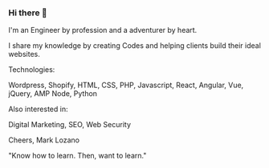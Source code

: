 ### Hi there 👋

<!--
**mlmarklozano/mlmarklozano** is a ✨ _special_ ✨ repository because its `README.md` (this file) appears on your GitHub profile.

Here are some ideas to get you started:

- 🔭 I’m currently working on ...
- 🌱 I’m currently learning ...
- 👯 I’m looking to collaborate on ...
- 🤔 I’m looking for help with ...
- 💬 Ask me about ...
- 📫 How to reach me: ...
- 😄 Pronouns: ...
- ⚡ Fun fact: ...
-->

I'm an Engineer by profession and a adventurer by heart.

I share my knowledge by creating Codes and helping clients build their ideal websites.

Technologies:

Wordpress, Shopify, HTML, CSS, PHP, Javascript, React, Angular, Vue, jQuery, AMP Node, Python

Also interested in:

Digital Marketing, SEO, Web Security

Cheers, Mark Lozano

"Know how to learn. Then, want to learn."
